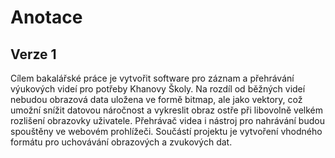 # Anotace

## Verze 1
Cílem bakalářské práce je vytvořit software pro záznam a přehrávání výukových videí pro potřeby Khanovy Školy. Na rozdíl od běžných videí nebudou obrazová data uložena ve formě bitmap, ale jako vektory, což umožní snížit datovou náročnost a vykreslit obraz ostře při libovolně velkém rozlišení obrazovky uživatele. Přehrávač videa i nástroj pro nahrávání budou spouštěny ve webovém prohlížeči. Součástí projektu je vytvoření vhodného formátu pro uchovávání obrazových a zvukových dat.